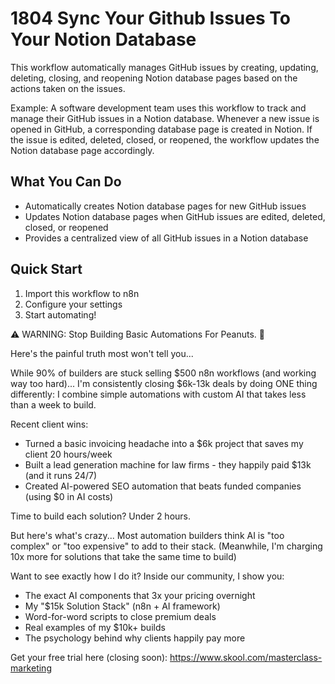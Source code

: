 # 1804 Sync Your Github Issues To Your Notion Database

This workflow automatically manages GitHub issues by creating, updating, deleting, closing, and reopening Notion database pages based on the actions taken on the issues.

Example: A software development team uses this workflow to track and manage their GitHub issues in a Notion database. Whenever a new issue is opened in GitHub, a corresponding database page is created in Notion. If the issue is edited, deleted, closed, or reopened, the workflow updates the Notion database page accordingly.

## What You Can Do
- Automatically creates Notion database pages for new GitHub issues
- Updates Notion database pages when GitHub issues are edited, deleted, closed, or reopened
- Provides a centralized view of all GitHub issues in a Notion database

## Quick Start
1. Import this workflow to n8n
2. Configure your settings
3. Start automating!

⚠️ WARNING: Stop Building Basic Automations For Peanuts. 🚫

Here's the painful truth most won't tell you...

While 90% of builders are stuck selling $500 n8n workflows (and working way too hard)...
I'm consistently closing $6k-13k deals by doing ONE thing differently:
I combine simple automations with custom AI that takes less than a week to build.

Recent client wins:
* Turned a basic invoicing headache into a $6k project that saves my client 20 hours/week
* Built a lead generation machine for law firms - they happily paid $13k (and it runs 24/7)
* Created AI-powered SEO automation that beats funded companies (using $0 in AI costs)

Time to build each solution? Under 2 hours.

But here's what's crazy...
Most automation builders think AI is "too complex" or "too expensive" to add to their stack.
(Meanwhile, I'm charging 10x more for solutions that take the same time to build)

Want to see exactly how I do it?
Inside our community, I show you:
* The exact AI components that 3x your pricing overnight
* My "$15k Solution Stack" (n8n + AI framework)
* Word-for-word scripts to close premium deals
* Real examples of my $10k+ builds
* The psychology behind why clients happily pay more

Get your free trial here (closing soon): https://www.skool.com/masterclass-marketing
